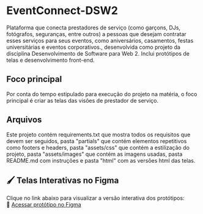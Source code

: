 # EventConnect-DSW2
Plataforma que conecta prestadores de serviço (como garçons, DJs, fotógrafos, seguranças, entre outros) a pessoas que desejam contratar esses serviços para seus eventos, como aniversários, casamentos, festas universitárias e eventos corporativos., desenvolvida como projeto da disciplina Desenvolvimento de Software para Web 2. Inclui protótipos de telas e desenvolvimento front-end.

## Foco principal
Por conta do tempo estipulado para execução do projeto na matéria, o foco principal é criar as telas das visões de prestador de serviço.

## Arquivos
Este projeto contém requirements.txt que mostra todos os requisitos que devem ser seguidos, pasta "partials" que contém elementos repetitivos como footers e headers, pasta "assets/css" que contém a estilização do projeto, pasta "assets/images" que contém as imagens usadas, pasta README.md com instruções e pasta "html" com as versões html das telas.

## 🖌️ Telas Interativas no Figma

Clique no link abaixo para visualizar a versão interativa dos protótipos:  
🔗 [Acessar protótipo no Figma](https://www.figma.com/proto/LOHfXdmZYKsxo2BVm3GpW3/Event-Connect-entrega-2?node-id=2017-285&p=f&t=bICYrwV2wLATtmzS-1&scaling=min-zoom&content-scaling=fixed&page-id=2008%3A8&starting-point-node-id=2017%3A285&show-proto-sidebar=1)
